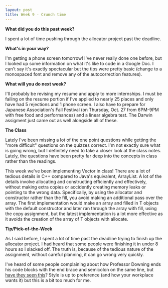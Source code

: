 ```yaml
---
layout: post
title: Week 9 - Crunch time
---
```


**What did you do this past week?**

I spent a lot of time pushing through the allocator project past the deadline.

**What's in your way?**

I'm getting a phone screen tomorrow! I've never really done one before, but I looked up some information on what it's like to code in a Google Doc. I can't say it's exactly spectacular but the tips were pretty basic (change to a monospaced font and remove any of the autocorrection features).

**What will you do next week?**

I'll probably be revising my resume and apply to more internships. I must be failing on the resume portion if I've applied to nearly 25 places and only have had 5 rejections and 1 phone screen. I also have to prepare for Japanese Association's Fall Festival (on Thursday, Oct. 27 from 6PM-9PM with free food and performances) and a linear algebra test. The Darwin assigment just came out as well alongside all of these.

**The Class**

Lately I've been missing a lot of the one point questions while getting the "more difficult" questions on the quizzes correct. I'm not exactly sure what is going wrong, but I definitely need to take a closer look at the class notes. Lately, the questions have been pretty far deep into the concepts in class rather than the readings.

This week we've been implementing Vector in class! There are a lot of tedious details in C++ compared to Java's equivalent, ArrayList. A lot of the details involve allocating and constructing efficiently and effectively, without making extra copies or accidently creating memory leaks or pointing to the wrong data. Specifically, by using the allocator and constructor rather than the fill, you avoid making an additional pass over the array. The first implementation would make an array and filled in T objects with the default constructor and later ran through the array with fill, using the copy assignment, but the latest implementation is a lot more effective as it avoids the creation of the array of T objects with allocate.

**Tip/Pick-of-the-Week**

As I said before, I spent a lot of time past the deadline trying to finish up the allocator project. I had heard that some people were finishing it in under 8 hours so I slacked off. The truth is, because of the tedious nature of the assignment, without careful planning, it can go wrong very quickly.

I've heard of some people complaining about how Professor Downing ends his code blocks with the end brace and semicolon on the same line, but [have they seen this](https://twitter.com/UdellGames/status/788690145822306304)? Style is up to preference (and how your workplace wants it) but this is a bit too much for me.
